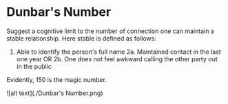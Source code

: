 # Dunbar's Number

Suggest a cognitive limit to the number of connection one can maintain a stable relationship. Here stable is defined as follows:
1. Able to identify the person's full name
2a. Maintained contact in the last one year OR
2b. One does not feel awkward calling the other party out in the public

Evidently, 150 is the magic number.

![alt text](./Dunbar's Number.png)
